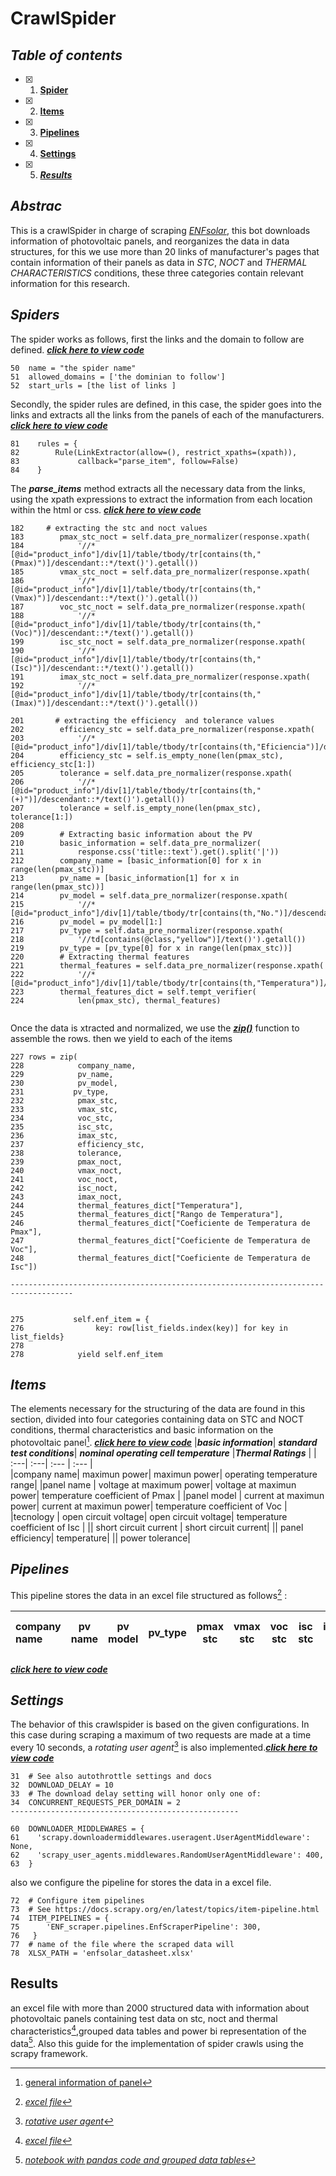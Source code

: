 # CrawlSpider

## ***Table of contents***
- [X] 1. [**Spider**](https://github.com/manuelmj/Solar_IAMA/blob/main/ENF_scraper/README_CRAWLSPIDER.md#spiders)
- [X] 2. [**Items**](https://github.com/manuelmj/Solar_IAMA/blob/main/ENF_scraper/README_CRAWLSPIDER.md#Items)
- [X] 3. [**Pipelines**](https://github.com/manuelmj/Solar_IAMA/blob/main/ENF_scraper/README_CRAWLSPIDER.md#Pipelines)
- [X] 4. [**Settings**](https://github.com/manuelmj/Solar_IAMA/blob/main/ENF_scraper/README_CRAWLSPIDER.md#Settings)
- [X] 5. [***Results***](https://github.com/manuelmj/Solar_IAMA/blob/main/ENF_scraper/README_CRAWLSPIDER.md#Results)
## ***Abstrac***
This is a crawlSpider in charge of scraping [_ENFsolar_](https://es.enfsolar.com), this bot downloads information of photovoltaic panels, and reorganizes the data in data structures, for this we use more than 20 links of manufacturer's pages that contain information of their panels as data in _STC_, _NOCT_ and _THERMAL CHARACTERISTICS_ conditions, these three categories contain relevant information for this research.

## ***Spiders***

The spider works as follows, first the links and the domain to follow are defined. [***click here to view code***](https://github.com/manuelmj/Solar_IAMA/blob/main/ENF_scraper/ENF_scraper/spiders/ENF_spider.py)
```
50  name = "the spider name"
51  allowed_domains = ['the dominian to follow']
52  start_urls = [the list of links ]
```
Secondly, the spider rules are defined, in this case, the spider goes into the links and extracts all the links from the panels of each of the manufacturers. [***click here to view code***](https://github.com/manuelmj/Solar_IAMA/blob/main/ENF_scraper/ENF_scraper/spiders/ENF_spider.py)
```
81    rules = {
82        Rule(LinkExtractor(allow=(), restrict_xpaths=(xpath)),
83             callback="parse_item", follow=False)
84    }
```

The ***parse_items*** method extracts all the necessary data from the links, using the xpath expressions to extract the information from each location within the html or css. [***click here to view code***](https://github.com/manuelmj/Solar_IAMA/blob/main/ENF_scraper/ENF_scraper/spiders/ENF_spider.py)
```
182     # extracting the stc and noct values
183        pmax_stc_noct = self.data_pre_normalizer(response.xpath(
184            '//*[@id="product_info"]/div[1]/table/tbody/tr[contains(th,"(Pmax)")]/descendant::*/text()').getall())
185        vmax_stc_noct = self.data_pre_normalizer(response.xpath(
186            '//*[@id="product_info"]/div[1]/table/tbody/tr[contains(th,"(Vmax)")]/descendant::*/text()').getall())
187        voc_stc_noct = self.data_pre_normalizer(response.xpath(
188            '//*[@id="product_info"]/div[1]/table/tbody/tr[contains(th,"(Voc)")]/descendant::*/text()').getall())
199        isc_stc_noct = self.data_pre_normalizer(response.xpath(
190            '//*[@id="product_info"]/div[1]/table/tbody/tr[contains(th,"(Isc)")]/descendant::*/text()').getall())
191        imax_stc_noct = self.data_pre_normalizer(response.xpath(
192            '//*[@id="product_info"]/div[1]/table/tbody/tr[contains(th,"(Imax)")]/descendant::*/text()').getall())

201       # extracting the efficiency  and tolerance values
202        efficiency_stc = self.data_pre_normalizer(response.xpath(
203            '//*[@id="product_info"]/div[1]/table/tbody/tr[contains(th,"Eficiencia")]/descendant::*/text()').getall())
204        efficiency_stc = self.is_empty_none(len(pmax_stc), efficiency_stc[1:])
205        tolerance = self.data_pre_normalizer(response.xpath(
206            '//*[@id="product_info"]/div[1]/table/tbody/tr[contains(th,"(+)")]/descendant::*/text()').getall())
207        tolerance = self.is_empty_none(len(pmax_stc), tolerance[1:])
208
209        # Extracting basic information about the PV
210        basic_information = self.data_pre_normalizer(
211            response.css('title::text').get().split('|'))
212        company_name = [basic_information[0] for x in range(len(pmax_stc))]
213        pv_name = [basic_information[1] for x in range(len(pmax_stc))]
214        pv_model = self.data_pre_normalizer(response.xpath(
215            '//*[@id="product_info"]/div[1]/table/tbody/tr[contains(th,"No.")]/descendant::*/text()').getall())
216        pv_model = pv_model[1:]
217        pv_type = self.data_pre_normalizer(response.xpath(
218            '//td[contains(@class,"yellow")]/text()').getall())
219        pv_type = [pv_type[0] for x in range(len(pmax_stc))]
220        # Extracting thermal features
221        thermal_features = self.data_pre_normalizer(response.xpath(
222            '//*[@id="product_info"]/div[1]/table/tbody/tr[contains(th,"Temperatura")]/descendant::*/text()').getall())
223        thermal_features_dict = self.tempt_verifier(
224            len(pmax_stc), thermal_features)


```
Once the data is xtracted and normalized, we use the [***zip()***](https://www.google.com/search?client=opera&q=the+functions+zip+in+python&sourceid=opera&ie=UTF-8&oe=UTF-8) function to assemble the rows.
then we yield to each of the items 
```
227 rows = zip(
228            company_name,
229            pv_name,
230            pv_model,
231           pv_type,
232            pmax_stc,
233            vmax_stc,
234            voc_stc,
235            isc_stc,
236            imax_stc,
237            efficiency_stc,
238            tolerance,
239            pmax_noct,
240            vmax_noct,
241            voc_noct,
242            isc_noct,
243            imax_noct,
244            thermal_features_dict["Temperatura"],
245            thermal_features_dict["Rango de Temperatura"],
246            thermal_features_dict["Coeficiente de Temperatura de Pmax"],
247            thermal_features_dict["Coeficiente de Temperatura de Voc"],
248            thermal_features_dict["Coeficiente de Temperatura de Isc"])

------------------------------------------------------------------------------------


275           self.enf_item = {
276                key: row[list_fields.index(key)] for key in list_fields}
278
278            yield self.enf_item
```




## ***Items***
The elements necessary for the structuring of the data are found in this section, divided into four categories containing data on STC and NOCT conditions, thermal characteristics and basic information on the photovoltaic panel[^1]. [***click here to view code***](https://github.com/manuelmj/Solar_IAMA/blob/main/ENF_scraper/ENF_scraper/items.py)
|***basic information***| ***standard test conditions***| ***nominal operating cell temperature*** |***Thermal Ratings*** |
| :---|              :---|                    :--- |                              :--- |   
|company name|      maximun power|              maximun power|                    operating temperature range|
|panel name |       voltage at maximum power|   voltage at maximun power|         temperature coefficient of Pmax |
|panel model |      current at maximun power|   current at maximun power|         temperature coefficient of Voc  |
|tecnology |        open circuit voltage|       open circuit voltage|             temperature coefficient of Isc  |
||                  short circuit current |     short circuit current|
||                  panel efficiency|           temperature|
||                  power tolerance|
## ***Pipelines***
This pipeline stores the data in an excel file structured as follows[^2] : 

|company name |pv name|pv model|pv_type|pmax stc|vmax stc|voc stc|isc stc|imax stc|efficiency stc|tolerance|pmax noct|vmax noct|voc noct|isc noct|imax noct|temp noct|temp range|temp pmax coef|temp voc coef|temp isc coef|
| :---|:---:|:---:| :---:|:---:|:---:|:---:|:---:|:---:|:---:|:---:|:---:|:---:|:---:|:---:|:---:|:---:|:---:|:---:|:---:|---:|

[***click here to view code***](https://github.com/manuelmj/Solar_IAMA/blob/main/ENF_scraper/ENF_scraper/pipelines.py)

## ***Settings***
The behavior of this crawlspider is based on the given configurations. In this case during scraping a maximum of two requests are made at a time every 10 seconds, a _rotating user agent_[^3] is also implemented.[***click here to view code***](https://github.com/manuelmj/Solar_IAMA/blob/main/ENF_scraper/ENF_scraper/settings.py)

```
31  # See also autothrottle settings and docs
32  DOWNLOAD_DELAY = 10
33  # The download delay setting will honor only one of:
34  CONCURRENT_REQUESTS_PER_DOMAIN = 2
---------------------------------------------------

60  DOWNLOADER_MIDDLEWARES = {
61    'scrapy.downloadermiddlewares.useragent.UserAgentMiddleware': None,
62    'scrapy_user_agents.middlewares.RandomUserAgentMiddleware': 400,
63  }
```
also we configure the pipeline for stores the data in a excel file. 
```
72  # Configure item pipelines
73  # See https://docs.scrapy.org/en/latest/topics/item-pipeline.html
74  ITEM_PIPELINES = {
75      'ENF_scraper.pipelines.EnfScraperPipeline': 300,
76   }
77  # name of the file where the scraped data will
78  XLSX_PATH = 'enfsolar_datasheet.xlsx'
```

## **Results**
an excel file with more than 2000 structured data with information about photovoltaic panels containing test data on stc, noct and thermal characteristics[^2],grouped data tables and power bi representation of the data[^4]. Also this guide for the implementation of spider crawls using the scrapy framework.


[^1]: [general information of panel](https://es.enfsolar.com/pv/panel-datasheet/crystalline/51157?utm_source=ENF&utm_medium=panel_profile&utm_campaign=enquiry_company_directory&utm_content=4383) 
[^2]:[_excel file_](https://github.com/manuelmj/Solar_IAMA/blob/main/ENF_scraper/ENF_scraper/enfsolar_datasheet.xlsx) 
[^3]: [_rotative user agent_]()
[^4]:[_notebook with pandas code and grouped data tables_](https://github.com/manuelmj/Solar_IAMA/blob/main/Stats/stats.ipynb)
[^5]: [_power bi representatio_](https://github.com/manuelmj/Solar_IAMA/blob/main/Stats/Solar%20IAMA%20stats.pdf)

